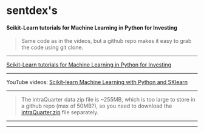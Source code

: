 # sentdex's
#### Scikit-Learn tutorials for Machine Learning in Python for Investing

> Same code as in the videos, but a github repo makes it easy to grab the code using git clone.

***
[Scikit-Learn tutorials for Machine Learning in Python for Investing](http://pythonprogramming.net/scikit-learn-tutorials-machine-learning-python-investing/ "Scikit-Learn tutorials for Machine Learning in Python for Investing")

***

YouTube videos: [Scikit-learn Machine Learning with Python and SKlearn](https://www.youtube.com/playlist?list=PLQVvvaa0QuDd0flgGphKCej-9jp-QdzZ3 "Scikit-learn Machine Learning with Python and SKlearn")

***

> The intraQuarter data zip file is ~255MB, which is too large to store in a github repo (max of 50MB?), so you need to
download the [intraQuarter.zip](http://pythonprogramming.net/downloads/intraQuarter.zip "intraQuarter.zip") file separately.

***
***
